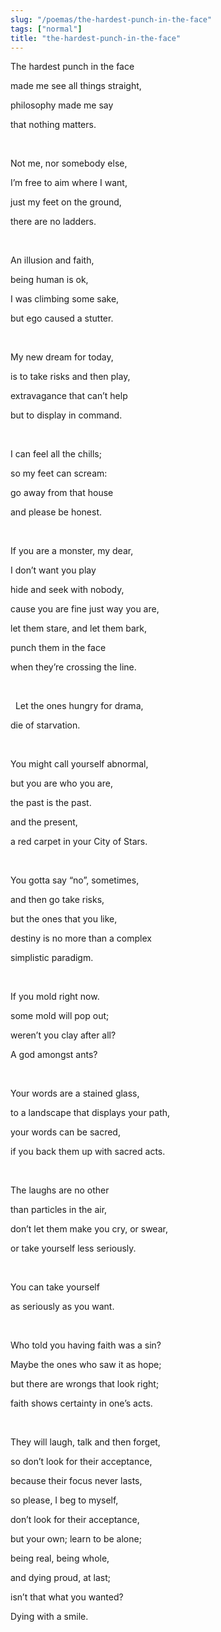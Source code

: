 ```yaml
---
slug: "/poemas/the-hardest-punch-in-the-face"
tags: ["normal"]
title: "the-hardest-punch-in-the-face"
---
```

The hardest punch in the face

made me see all things straight,

philosophy made me say

that nothing matters.

&nbsp;

Not me, nor somebody else,

I’m free to aim where I want,

just my feet on the ground,

there are no ladders.

&nbsp;

An illusion and faith,

being human is ok,

I was climbing some sake,

but ego caused a stutter.

&nbsp;

My new dream for today,

is to take risks and then play,

extravagance that can’t help

but to display in command.

&nbsp;

I can feel all the chills;

so my feet can scream:

go away from that house

and please be honest.

&nbsp;

If you are a monster, my dear,

I don’t want you play

hide and seek with nobody,

cause you are fine just way you are,

let them stare, and let them bark,

punch them in the face

when they’re crossing the line.

&nbsp;


&nbsp;
Let the ones hungry for drama,

die of starvation.

&nbsp;

You might call yourself abnormal,

but you are who you are,

the past is the past.

and the present,

a red carpet in your City of Stars.

&nbsp;

You gotta say “no”, sometimes,

and then go take risks,

but the ones that you like,

destiny is no more than a complex

simplistic paradigm.

&nbsp;

If you mold right now.

some mold will pop out;

weren’t you clay after all?

A god amongst ants?

&nbsp;

Your words are a stained glass,

to a landscape that displays your path,

your words can be sacred,

if you back them up with sacred acts.

&nbsp;

The laughs are no other

than particles in the air,

don’t let them make you cry, or swear,

or take yourself less seriously.

&nbsp;

You can take yourself

as seriously as you want.

&nbsp;

Who told you having faith was a sin?

Maybe the ones who saw it as hope;

but there are wrongs that look right;

faith shows certainty in one’s acts.

&nbsp;

They will laugh, talk and then forget,

so don’t look for their acceptance,

because their focus never lasts,

so please, I beg to myself,

don’t look for their acceptance,

but your own; learn to be alone;

being real, being whole,

and dying proud, at last;

isn’t that what you wanted?

Dying with a smile.
